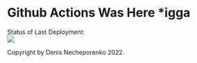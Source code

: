 # Github Actions Was Here *igga

Status of Last Deployment:<br>
<img src="https://github.com/danny9ng/hubabuba/workflows/sphinxhtml/badge.svg?branch-main"><br>

Copyright by Denis Necheporenko 2022.
